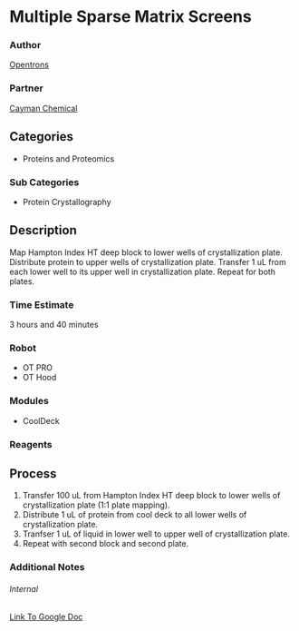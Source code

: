 # Multiple Sparse Matrix Screens

### Author
[Opentrons](url)

### Partner
[Cayman Chemical](https://www.caymanchem.com/Home)

## Categories
* Proteins and Proteomics

### Sub Categories
* Protein Crystallography

## Description
Map Hampton Index HT deep block to lower wells of crystallization plate.  Distribute protein to upper wells of crystallization plate. Transfer 1 uL from each lower well to its upper well in crystallization plate.  Repeat for both plates.

### Time Estimate
3 hours and 40 minutes

### Robot
* OT PRO 
* OT Hood

### Modules
* CoolDeck

### Reagents

## Process
1. Transfer 100 uL from Hampton Index HT deep block to lower wells of crystallization plate (1:1 plate mapping).
2. Distribute 1 uL of protein from cool deck to all lower wells of crystallization plate.
3. Tranfser 1 uL of liquid in lower well to upper well of crystallization plate.
4. Repeat with second block and second plate.

### Additional Notes

###### Internal
[Link To Google Doc](https://docs.google.com/document/d/1WGj4d8c-9BW3vRmw6dpqWYS4Q06Uj2jqbDSgz4xrUH0/edit)